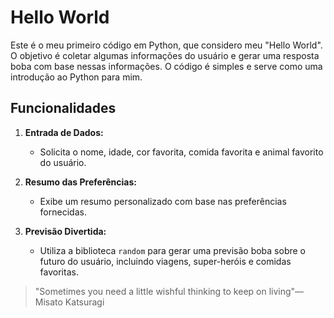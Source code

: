 # Hello World

Este é o meu primeiro código em Python, que considero meu "Hello World". O objetivo é coletar algumas informações do usuário e gerar uma resposta boba com base nessas informações. 
O código é simples e serve como uma introdução ao Python para mim.

## Funcionalidades

1. **Entrada de Dados:** 
   - Solicita o nome, idade, cor favorita, comida favorita e animal favorito do usuário.

2. **Resumo das Preferências:**
   - Exibe um resumo personalizado com base nas preferências fornecidas.

3. **Previsão Divertida:**
   - Utiliza a biblioteca `random` para gerar uma previsão boba sobre o futuro do usuário, incluindo viagens, super-heróis e comidas favoritas.
  

> "Sometimes you need a little wishful thinking to keep on living"—Misato Katsuragi
